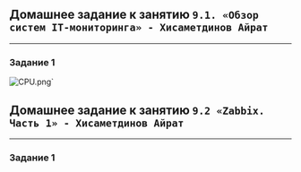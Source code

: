 ## Домашнее задание к занятию `9.1. «Обзор систем IT-мониторинга» - Хисаметдинов Айрат`

---

### Задание 1


![CPU.png](https://github.com/ya-haf/HAF-gitlub-hw/blob/main/img/CPU.png?raw=true)`


## Домашнее задание к занятию `9.2 «Zabbix. Часть 1» - Хисаметдинов Айрат`

---

### Задание 1



